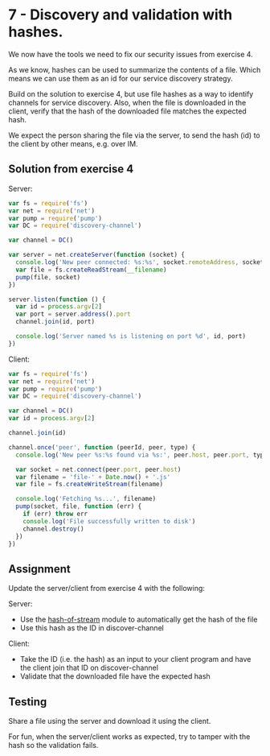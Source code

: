 # 7 - Discovery and validation with hashes.

We now have the tools we need to fix our security issues from exercise 4.

As we know, hashes can be used to summarize the contents of a file.
Which means we can use them as an id for our service discovery strategy.

Build on the solution to exercise 4, but use file hashes as a way to identify
channels for service discovery. Also, when the file is downloaded in the client,
verify that the hash of the downloaded file matches the expected hash.

We expect the person sharing the file via the server, to send the hash (id) to the client by other means, e.g. over IM.

## Solution from exercise 4

Server:

```js
var fs = require('fs')
var net = require('net')
var pump = require('pump')
var DC = require('discovery-channel')

var channel = DC()

var server = net.createServer(function (socket) {
  console.log('New peer connected: %s:%s', socket.remoteAddress, socket.remotePort)
  var file = fs.createReadStream(__filename)
  pump(file, socket)
})

server.listen(function () {
  var id = process.argv[2]
  var port = server.address().port
  channel.join(id, port)

  console.log('Server named %s is listening on port %d', id, port)
})
```

Client:

```js
var fs = require('fs')
var net = require('net')
var pump = require('pump')
var DC = require('discovery-channel')

var channel = DC()
var id = process.argv[2]

channel.join(id)

channel.once('peer', function (peerId, peer, type) {
  console.log('New peer %s:%s found via %s:', peer.host, peer.port, type)

  var socket = net.connect(peer.port, peer.host)
  var filename = 'file-' + Date.now() + '.js'
  var file = fs.createWriteStream(filename)

  console.log('Fetching %s...', filename)
  pump(socket, file, function (err) {
    if (err) throw err
    console.log('File successfully written to disk')
    channel.destroy()
  })
})
```

## Assignment

Update the server/client from exercise 4 with the following:

Server:

- Use the [hash-of-stream](https://github.com/watson/hash-of-stream) module to automatically get the hash of the file
- Use this hash as the ID in discover-channel

Client:

- Take the ID (i.e. the hash) as an input to your client program and have the client join that ID on discover-channel
- Validate that the downloaded file have the expected hash

## Testing

Share a file using the server and download it using the client.

For fun, when the server/client works as expected, try to tamper with the hash so the validation fails.
